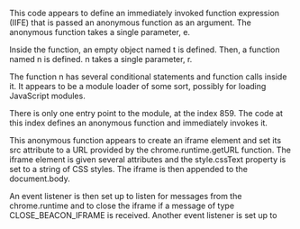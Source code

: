 This code appears to define an immediately invoked function expression (IIFE) that is passed an anonymous function as an argument. The anonymous function takes a single parameter, e.

Inside the function, an empty object named t is defined. Then, a function named n is defined. n takes a single parameter, r.

The function n has several conditional statements and function calls inside it. It appears to be a module loader of some sort, possibly for loading JavaScript modules.

There is only one entry point to the module, at the index 859. The code at this index defines an anonymous function and immediately invokes it.

This anonymous function appears to create an iframe element and set its src attribute to a URL provided by the chrome.runtime.getURL function. The iframe element is given several attributes and the style.cssText property is set to a string of CSS styles. The iframe is then appended to the document.body.

An event listener is then set up to listen for messages from the chrome.runtime and to close the iframe if a message of type CLOSE_BEACON_IFRAME is received. Another event listener is set up to
